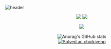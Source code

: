 ![header](https://capsule-render.vercel.app/api?type=waving&color=auto&height=300&section=header&text=render&fontSize=90)

<div align="center">
  
  <a href="#"><img src="https://img.shields.io/badge/Java-6DB33F?style=flat&logo=Java&logoColor=white" /></a>
  <a href="#"><img src="https://img.shields.io/badge/JavaScript-F7DF1E?style=flat&logo=JavaScript&logoColor=white" /></a>  

  <img src="https://github-readme-stats.vercel.app/api/top-langs/?username=choikiyeop&layout=compact"><br><br>
  ![Anurag's GitHub stats](https://github-readme-stats.vercel.app/api?username=choikiyeop&show_icons=true&theme=react)<br />
  [![Solved.ac choikiyeop](http://mazassumnida.wtf/api/v2/generate_badge?boj={handle})](https://solved.ac/{handle})


  
</div>
